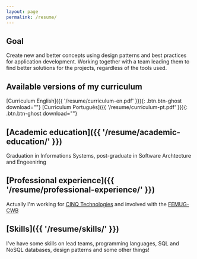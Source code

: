 ```yaml
---
layout: page
permalink: /resume/
---
```


## Goal
Create new and better concepts using design patterns and best practices for application development. Working together with a team leading them to find better solutions for the projects, regardless of the tools used.

## Available versions of my curriculum
[Curriculum English]({{ '/resume/curriculum-en.pdf' }}){: .btn.btn-ghost download=""}
[Curriculum Português]({{ '/resume/curriculum-pt.pdf' }}){: .btn.btn-ghost download=""}

## [Academic education]({{ '/resume/academic-education/' }})
Graduation in Informations Systems, post-graduate in Software Archtecture and Engeeniring

## [Professional experience]({{ '/resume/professional-experience/' }})
Actually I'm working for [CINQ Technologies](http://www.cinq.com.br/) and involved with the [FEMUG-CWB](http://femug-cwb.com.br/)

## [Skills]({{ '/resume/skills/' }})
I've have some skills on lead teams, programming languages, SQL and NoSQL databases, design patterns and some other things!